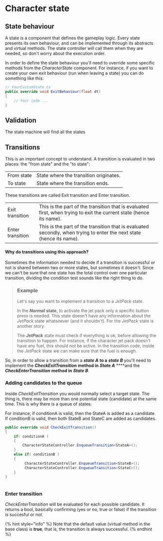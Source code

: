 # Character state

## State behaviour

A state is a component that defines the gameplay logic. Every state presents its own behaviour, and can be implemented through its abstracts and virtual methods. The state controller will call them when they are needed, so don't worry about the execution order.

In order to define the state behaviour you'll need to override some specific methods from the _CharacterState_ component. For instance, if you want to create your own exit behaviour \(run when leaving a state\) you can do something like this:

```csharp
// YourCustomState.cs
public override void ExitBehaviour(float dt)
{
    // Your code ...
}
```

## Validation

The state machine will find all the states 



## Transitions

This is an important concept to understand. A transition is evaluated in two places: the "from state" and the "to state":

|  |  |
| :--- | :--- |
| From state | State where the transition originates. |
| To state | State where the transition ends. |

These transitions are called Exit transition and Enter transition.

|  |  |
| :--- | :--- |
| Exit transition | This is the part of the transition that is evaluated first, when trying to exit the current state \(hence its name\). |
| Enter transition | This is the part of the transition that is evaluated secondly, when trying to enter the next state \(hence its name\). |

#### Why do transitions using this approach? 

Sometimes the information needed to decide if a transition is successful or not is shared between two or more states, but sometimes it doesn't. Since we can't be sure that one state has the total control over one particular transition, dividing the condition test sounds like the right thing to do.

> ### Example
>
> Let's say you want to implement a transition to a _JetPack_ state.
>
> In the _**Normal**_ **state**, to activate the jet pack only a specific button press is needed. This state doesn't have any information about the _JetPack_ state whatsoever \(and it shouldn't\). For the _JetPack_ state is another story. 
>
> The _**JetPack**_ state must check if everything is ok, before allowing the transition to happen. For instance, if the character jet pack doesn't have any fuel, this should not be active. In the transition code, inside the _JetPack_ state we can make sure that the fuel is enough.

So, in order to allow a transition from a _**state A**_ **to a** _**state B**_  you'll need to implement the _**CheckExitTransition**_ **method in** _**State A**_ ****and the _**CheckEnterTransition**_ **method in** _**State B**_.

### Adding candidates to the queue

Inside _CheckExitTransition_ you would normally select a target state. The thing is, there may be more than one potential state \(candidate\) at the same time. This is why there is a queue of states.

For instance, if conditionA is valid, then the StateA is added as a candidate. If conditionB is valid, then both StateB and StateC are added as candidates.

```csharp
public override void CheckExitTransition()
{
    if( conditionA )
    {
        CharacterStateController.EnqueueTransition<StateA>();
    }
    else if( conditionB )
    {
         CharacterStateController.EnqueueTransition<StateB>();
         CharacterStateController.EnqueueTransition<StateC>();       
    }
}
    
```

### Enter transition

_CheckEnterTransition_ will be evaluated for each possible candidate. It returns a bool, basically confirming \(yes or no, true or false\) if the transition is succesful or not. 

{% hint style="info" %}
Note that the default value \(virtual method in the base class\) is **true**, that is, the transition is always successful.
{% endhint %}

